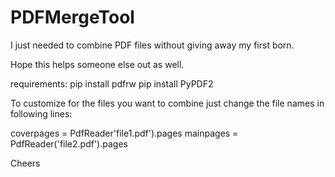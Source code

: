 # PDFMergeTool

I just needed to combine PDF files without giving away my first born.

Hope this helps someone else out as well.

requirements:
 pip install pdfrw 
 pip install PyPDF2


To customize for the files you want to combine just change the file names in following lines:

coverpages = PdfReader'file1.pdf').pages
mainpages = PdfReader('file2.pdf').pages

Cheers
